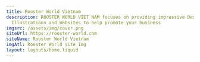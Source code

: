 ```yaml
---
title: Rooster World Vietnam
description: ROOSTER WORLD VIET NAM focuses on providing impressive Designs,
  Illustrations and Websites to help promote your business
imgsrc: /assets/img/cover.png
siteUrl: https://rooster-world.com
siteName: Rooster World Vietnam
imgAtl: Rooster World site Img
layout: layouts/home.liquid
---
```

